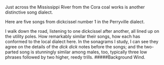 Just across the Mississippi River from the Cora coal works is another distinctive song dialect. 

Here are five songs from dickcissel number 1 in the Perryville dialect.

I walk down the road, listening to one dickcissel after another, all lined up on the utility poles. How remarkably similar their songs, how each has conformed to the local dialect here. In the sonagrams I study, I can see they agree on the details of the _dick dick_ notes before the songs; and the two-parted song is stunningly similar among males, too, typically three low phrases followed by two higher, reedy trills. 
#####Background
Wind. 
